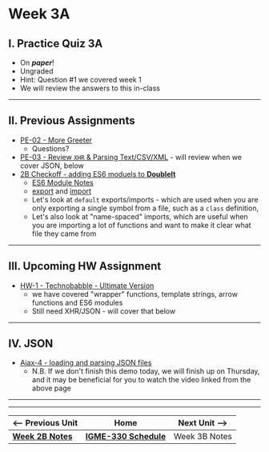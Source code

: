 # Week 3A

## I. Practice Quiz 3A
- On ***paper***!
- Ungraded
- Hint: Question #1 we covered week 1
- We will review the answers to this in-class

<hr>

## II. Previous Assignments
- [PE-02 - More Greeter](../pe/pe-02.md)
  - Questions?
- [PE-03 - Review `XHR` & Parsing Text/CSV/XML](../pe/pe-03.md) - will review when we cover JSON, below
- [2B Checkoff - adding ES6 moduels to **DoubleIt**](./02B.md#vi-2b-checkoff)
  - [ES6 Module Notes](https://github.com/tonethar/IGME-330-Master/blob/master/notes/ES6-module-pattern-2225.md)
  - [export](https://developer.mozilla.org/en-US/docs/Web/JavaScript/Reference/Statements/export) and [import](https://developer.mozilla.org/en-US/docs/Web/JavaScript/Reference/Statements/import)
  - Let's look at `default` exports/imports - which are used when you are only exporting a single symbol from a file, such as a `class` definition,
  - Let's also look at "name-spaced" imports, which are useful when you are importing a lot of functions and want to make it clear what file they came from
    
<hr>

## III. Upcoming HW Assignment

- [HW-1 - Technobabble - Ultimate Version](../hw/hw-1.md)
  - we have covered "wrapper" functions, template strings, arrow functions and ES6 modules
  - Still need XHR/JSON - will cover that below

<hr>

## IV. JSON

- [Ajax-4 - loading and parsing JSON files](https://github.com/tonethar/IGME-330-Master/blob/master/notes/HW-ajax-4.md)
  - N.B. If we don't finish this demo today, we will finish up on Thursday, and it may be beneficial for you to watch the video linked from the above page

<hr><hr>


| <-- Previous Unit | Home | Next Unit -->
| --- | --- | --- 
|  [**Week 2B Notes**](./02B.md)  |  [**IGME-330 Schedule**](../schedule.md) | Week 3B Notes

